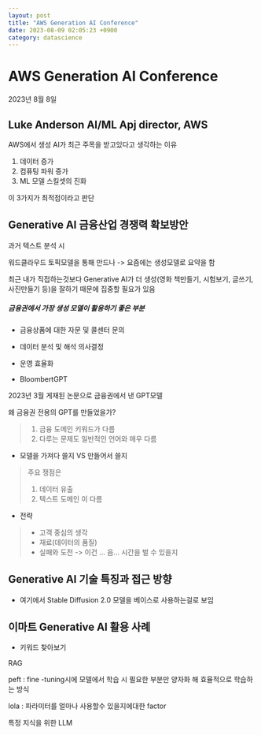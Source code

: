 ```yaml
---
layout: post
title: "AWS Generation AI Conference"
date: 2023-08-09 02:05:23 +0900
category: datascience
---
```


# AWS Generation AI Conference

2023년 8월 8일



##  Luke Anderson AI/ML Apj director, AWS

AWS에서 생성 AI가 최근 주목을 받고있다고 생각하는 이유 

1. 데이터 증가
2. 컴퓨팅 파워 증가 
3. ML 모델 스킬셋의 진화 

이 3가지가 최적점이라고 판단 

## Generative AI 금융산업 경쟁력 확보방안

과거 텍스트 분석 시 

워드클라우드 토픽모델을 통해 만드나 -> 요즘에는 생성모델로 요약을 함 



최근 내가 직접하는것보다 Generative AI가 더 생성(영화 책만들기, 시험보기, 글쓰기, 사진만들기 등)을 잘하기 때문에 집중할 필요가 있음 



##### 금융권에서 가장 생성 모델이 활용하기 좋은 부분

- 금융상품에 대한 자문 및 콜센터 문의
- 데이터 분석 및 해석 의사결정 
- 운영 효율화 



- BloombertGPT

2023년 3월 게재된 논문으로 금융권에서 낸 GPT모델 

왜 금융권 전용의 GPT를 만들었을가? 

> 1. 금융 도메인 키워드가 다름
> 2. 다루는 문제도 일반적인 언어와 매우 다름 



- 모델을 가져다 쓸지 VS 만들어서 쓸지

> 주요 쟁점은 
>
> 1. 데이터 유출
> 2. 텍스트 도메인 이 다름 



- 전략

> -  고객 중심의 생각
> - 재료(데이터의 품질)
> - 실패와 도전  -> 이건 ... 음... 시간을 벌 수 있을지 



##  Generative AI 기술 특징과 접근 방향 



- 여기에서 Stable Diffusion 2.0 모델을 베이스로 사용하는걸로 보임 



## 이마트 Generative AI 활용 사례









- 키워드 찾아보기 

RAG 

peft : fine -tuning시에 모델에서 학습 시 필요한 부분만 양자화 해 효율적으로 학습하는 방식 

lola : 파라미터를 얼마나 사용할수 있을지에대한 factor 



특정 지식을 위한 LLM  










